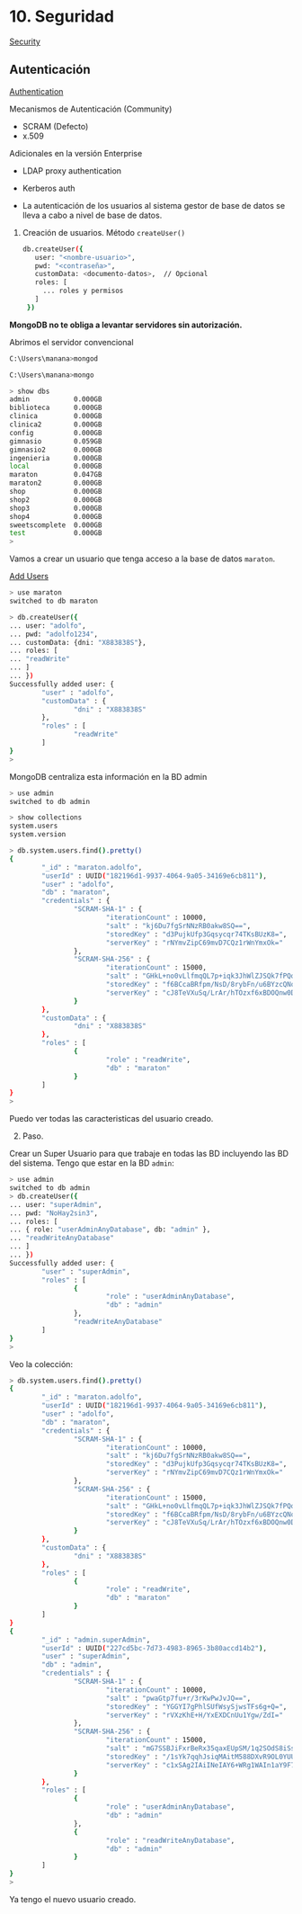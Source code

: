 # 10. Seguridad

[Security](https://docs.mongodb.com/manual/security/index.html)

## Autenticación

[Authentication](https://docs.mongodb.com/manual/core/authentication/)

Mecanismos de Autenticación (Community)

* SCRAM (Defecto)
* x.509

Adicionales en la versión Enterprise

* LDAP proxy authentication
* Kerberos auth

* La autenticación de los usuarios al sistema gestor de base de datos se lleva a cabo a nivel de base de datos.

1. Creación de usuarios.
   Método `createUser()`
   
   ```sh
   db.createUser({
      user: "<nombre-usuario>",
      pwd: "<contraseña>",
      customData: <documento-datos>,  // Opcional
      roles: [
        ... roles y permisos
      ]
    })
   ```

**MongoDB no te obliga a levantar servidores sin autorización.**


Abrimos el servidor convencional


```sh
C:\Users\manana>mongod

C:\Users\manana>mongo

> show dbs
admin           0.000GB
biblioteca      0.000GB
clinica         0.000GB
clinica2        0.000GB
config          0.000GB
gimnasio        0.059GB
gimnasio2       0.000GB
ingenieria      0.000GB
local           0.000GB
maraton         0.047GB
maraton2        0.000GB
shop            0.000GB
shop2           0.000GB
shop3           0.000GB
shop4           0.000GB
sweetscomplete  0.000GB
test            0.000GB
>
```

Vamos a crear un usuario que tenga acceso a la base de datos `maraton`.

[Add Users](https://docs.mongodb.com/manual/tutorial/create-users/)

```sh
> use maraton
switched to db maraton

> db.createUser({
... user: "adolfo",
... pwd: "adolfo1234",
... customData: {dni: "X883838S"},
... roles: [
... "readWrite"
... ]
... })
Successfully added user: {
        "user" : "adolfo",
        "customData" : {
                "dni" : "X883838S"
        },
        "roles" : [
                "readWrite"
        ]
}
>      
```

MongoDB centraliza esta información en la BD admin 


```sh
> use admin
switched to db admin

> show collections
system.users
system.version

> db.system.users.find().pretty()
{
        "_id" : "maraton.adolfo",
        "userId" : UUID("182196d1-9937-4064-9a05-34169e6cb811"),
        "user" : "adolfo",
        "db" : "maraton",
        "credentials" : {
                "SCRAM-SHA-1" : {
                        "iterationCount" : 10000,
                        "salt" : "kj6Du7fgSrNNzRB0akw8SQ==",
                        "storedKey" : "d3PujkUfp3Gqsycqr74TKsBUzK8=",
                        "serverKey" : "rNYmvZipC69mvD7CQz1rWnYmxOk="
                },
                "SCRAM-SHA-256" : {
                        "iterationCount" : 15000,
                        "salt" : "GHkL+no0vLlfmqQL7p+iqk3JhWlZJSQk7fPQoA==",
                        "storedKey" : "f6BCcaBRfpm/NsD/8rybFn/u6BYzcQNoMntNRYSXINI=",
                        "serverKey" : "cJ8TeVXuSq/LrAr/hTOzxf6xBDOQnw0DMLL87O0qRsI="
                }
        },
        "customData" : {
                "dni" : "X883838S"
        },
        "roles" : [
                {
                        "role" : "readWrite",
                        "db" : "maraton"
                }
        ]
}
> 
```
Puedo ver todas las caracteristicas del usuario creado.

2. Paso.

Crear un Super Usuario para que trabaje en todas las BD incluyendo las BD del sistema. Tengo que estar en la BD `admin`:

```sh
> use admin
switched to db admin
> db.createUser({
... user: "superAdmin",
... pwd: "NoHay2sin3",
... roles: [
... { role: "userAdminAnyDatabase", db: "admin" },
... "readWriteAnyDatabase"
... ]
... })
Successfully added user: {
        "user" : "superAdmin",
        "roles" : [
                {
                        "role" : "userAdminAnyDatabase",
                        "db" : "admin"
                },
                "readWriteAnyDatabase"
        ]
}
>               
```

Veo la colección:

```sh
> db.system.users.find().pretty()
{
        "_id" : "maraton.adolfo",
        "userId" : UUID("182196d1-9937-4064-9a05-34169e6cb811"),
        "user" : "adolfo",
        "db" : "maraton",
        "credentials" : {
                "SCRAM-SHA-1" : {
                        "iterationCount" : 10000,
                        "salt" : "kj6Du7fgSrNNzRB0akw8SQ==",
                        "storedKey" : "d3PujkUfp3Gqsycqr74TKsBUzK8=",
                        "serverKey" : "rNYmvZipC69mvD7CQz1rWnYmxOk="
                },
                "SCRAM-SHA-256" : {
                        "iterationCount" : 15000,
                        "salt" : "GHkL+no0vLlfmqQL7p+iqk3JhWlZJSQk7fPQoA==",
                        "storedKey" : "f6BCcaBRfpm/NsD/8rybFn/u6BYzcQNoMntNRYSXINI=",
                        "serverKey" : "cJ8TeVXuSq/LrAr/hTOzxf6xBDOQnw0DMLL87O0qRsI="
                }
        },
        "customData" : {
                "dni" : "X883838S"
        },
        "roles" : [
                {
                        "role" : "readWrite",
                        "db" : "maraton"
                }
        ]
}
{
        "_id" : "admin.superAdmin",
        "userId" : UUID("227cd5bc-7d73-4983-8965-3b80accd14b2"),
        "user" : "superAdmin",
        "db" : "admin",
        "credentials" : {
                "SCRAM-SHA-1" : {
                        "iterationCount" : 10000,
                        "salt" : "pwaGtp7fu+r/3rKwPwJvJQ==",
                        "storedKey" : "YGGYI7gPhlSUfWsySjwsTFs6g+Q=",
                        "serverKey" : "rVXzKhE+H/YxEXDCnUu1Ygw/ZdI="
                },
                "SCRAM-SHA-256" : {
                        "iterationCount" : 15000,
                        "salt" : "mG7SSBJiFxrBeRx35qaxEUpSM/1q2SOdS8iSsA==",
                        "storedKey" : "/1sYk7qqhJsiqMAitM588DXvR9OL0YUUE1qA5BWXEzE=",
                        "serverKey" : "c1xSAg2IAiINeIAY6+WRg1WAIn1aY9F7J2jFKepYdaQ="
                }
        },
        "roles" : [
                {
                        "role" : "userAdminAnyDatabase",
                        "db" : "admin"
                },
                {
                        "role" : "readWriteAnyDatabase",
                        "db" : "admin"
                }
        ]
}
>     
```

Ya tengo el nuevo usuario creado.

```sh
```

```sh
```


```sh
```


```sh
```


```sh
```


```sh
```


```sh
```


```sh
```


```sh
```


```sh
```


```sh
```


```sh
```


